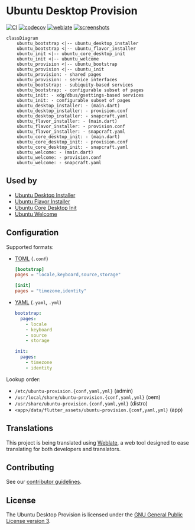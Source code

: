 # Ubuntu Desktop Provision

[![CI](https://github.com/canonical/ubuntu-desktop-provision/actions/workflows/ci.yml/badge.svg)](https://github.com/canonical/ubuntu-desktop-provision/actions/workflows/ci.yml)
[![codecov](https://codecov.io/gh/canonical/ubuntu-desktop-provision/branch/main/graph/badge.svg?token=JcedDc47dU)](https://codecov.io/gh/canonical/ubuntu-desktop-provision)
[![weblate](https://hosted.weblate.org/widget/ubuntu-desktop-installer/svg-badge.svg)](https://hosted.weblate.org/engage/ubuntu-desktop-installer/)
[![screenshots](https://img.shields.io/badge/screenshots-gray?logo=ubuntu)](https://github.com/canonical/ubuntu-desktop-provision-screenshots)

```mermaid
classDiagram
    ubuntu_bootstrap <|-- ubuntu_desktop_installer
    ubuntu_bootstrap <|-- ubuntu_flavor_installer
    ubuntu_init <|-- ubuntu_core_desktop_init
    ubuntu_init <|-- ubuntu_welcome
    ubuntu_provision <|-- ubuntu_bootstrap
    ubuntu_provision <|-- ubuntu_init
    ubuntu_provision: - shared pages
    ubuntu_provision: - service interfaces
    ubuntu_bootstrap: - subiquity-based services
    ubuntu_bootstrap: - configurable subset of pages
    ubuntu_init: - xdg/dbus/gsettings-based services
    ubuntu_init: - configurable subset of pages
    ubuntu_desktop_installer: - (main.dart)
    ubuntu_desktop_installer: - provision.conf
    ubuntu_desktop_installer: - snapcraft.yaml
    ubuntu_flavor_installer: - (main.dart)
    ubuntu_flavor_installer: - provision.conf
    ubuntu_flavor_installer: - snapcraft.yaml
    ubuntu_core_desktop_init: - (main.dart)
    ubuntu_core_desktop_init: - provision.conf
    ubuntu_core_desktop_init: - snapcraft.yaml
    ubuntu_welcome: - (main.dart)
    ubuntu_welcome: - provision.conf
    ubuntu_welcome: - snapcraft.yaml
```

## Used by

- [Ubuntu Desktop Installer](https://github.com/canonical/ubuntu-desktop-installer)
- [Ubuntu Flavor Installer](https://github.com/canonical/ubuntu-flavor-installer)
- [Ubuntu Core Desktop Init](https://github.com/canonical/ubuntu-core-desktop-init)
- [Ubuntu Welcome](https://github.com/canonical/ubuntu-welcome)

## Configuration

Supported formats:
- [TOML](https://toml.io/) (`.conf`)

    ```toml
    [bootstrap]
    pages = "locale,keyboard,source,storage"

    [init]
    pages = "timezone,identity"
    ```

- [YAML](https://yaml.org/) (`.yaml`, `.yml`)

    ```yaml
    bootstrap:
      pages:
        - locale
        - keyboard
        - source
        - storage

    init:
      pages:
        - timezone
        - identity
    ```

Lookup order:
- `/etc/ubuntu-provision.{conf,yaml,yml}` (admin)
- `/usr/local/share/ubuntu-provision.{conf,yaml,yml}` (oem)
- `/usr/share/ubuntu-provision.{conf,yaml,yml}` (distro)
- `<app>/data/flutter_assets/ubuntu-provision.{conf,yaml,yml}` (app)

## Translations

This project is being translated using [Weblate](https://hosted.weblate.org/engage/ubuntu-desktop-installer/), a web tool designed to ease translating for both developers and translators.

## Contributing

See our [contributor guidelines](CONTRIBUTING.md).

## License

The Ubuntu Desktop Provision is licensed under the [GNU General Public License version 3](LICENSE).
